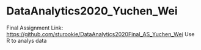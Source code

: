 # DataAnalytics2020_Yuchen_Wei
Final Assignment Link:
https://github.com/sturookie/DataAnalytics2020Final_AS_Yuchen_Wei
Use R to analys data
